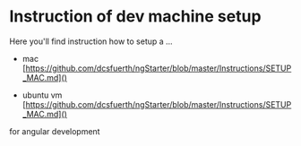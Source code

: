 # Instruction of dev machine setup

Here you'll find instruction how to setup a ...

* mac [https://github.com/dcsfuerth/ngStarter/blob/master/Instructions/SETUP_MAC.md]() 

* ubuntu vm [https://github.com/dcsfuerth/ngStarter/blob/master/Instructions/SETUP_MAC.md]()

for angular development

